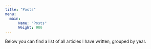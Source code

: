 ```yaml
---
title: "Posts"
menu:
  main:
      Name: "Posts"
      Weight: 900
---
```


Below you can find a list of all articles I have written, grouped by year.
